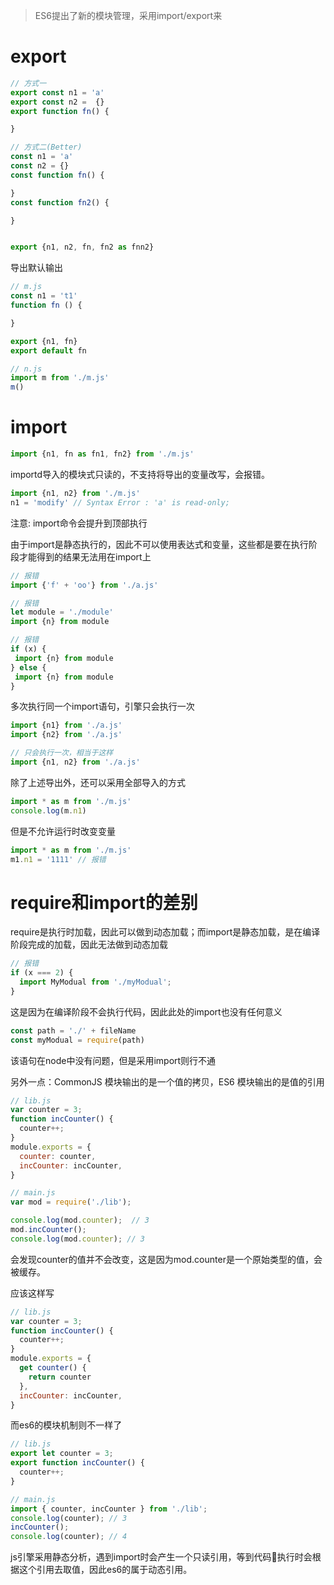 > ES6提出了新的模块管理，采用import/export来

# export
```javascript
// 方式一
export const n1 = 'a'
export const n2 =  {}
export function fn() {

}

// 方式二(Better)
const n1 = 'a'
const n2 = {} 
const function fn() {

}
const function fn2() {

}


export {n1, n2, fn, fn2 as fnn2}
```

导出默认输出
```javascript
// m.js
const n1 = 't1'
function fn () {

}

export {n1, fn}
export default fn

// n.js
import m from './m.js'
m()
```

# import
```javascript
import {n1, fn as fn1, fn2} from './m.js'
```
importd导入的模块式只读的，不支持将导出的变量改写，会报错。
```javascript
import {n1, n2} from './m.js'
n1 = 'modify' // Syntax Error : 'a' is read-only;
```

注意: import命令会提升到顶部执行

由于import是静态执行的，因此不可以使用表达式和变量，这些都是要在执行阶段才能得到的结果无法用在import上
```javascript
// 报错
import {'f' + 'oo'} from './a.js'

// 报错
let module = './module'
import {n} from module

// 报错
if (x) {
 import {n} from module 
} else {
 import {n} from module 
}
```

多次执行同一个import语句，引擎只会执行一次
```javascript
import {n1} from './a.js'
import {n2} from './a.js'

// 只会执行一次，相当于这样
import {n1, n2} from './a.js'
```

除了上述导出外，还可以采用全部导入的方式
```javascript
import * as m from './m.js'
console.log(m.n1)
```
但是不允许运行时改变变量
```javascript
import * as m from './m.js'
m1.n1 = '1111' // 报错
```

# require和import的差别
require是执行时加载，因此可以做到动态加载；而import是静态加载，是在编译阶段完成的加载，因此无法做到动态加载

```javascript
// 报错
if (x === 2) {
  import MyModual from './myModual';
}
```
这是因为在编译阶段不会执行代码，因此此处的import也没有任何意义

```javascript
const path = './' + fileName
const myModual = require(path)
```
该语句在node中没有问题，但是采用import则行不通

另外一点：CommonJS 模块输出的是一个值的拷贝，ES6 模块输出的是值的引用
```javascript
// lib.js
var counter = 3;
function incCounter() {
  counter++;
}
module.exports = {
  counter: counter,
  incCounter: incCounter,
}

// main.js
var mod = require('./lib');

console.log(mod.counter);  // 3
mod.incCounter();
console.log(mod.counter); // 3
```
会发现counter的值并不会改变，这是因为mod.counter是一个原始类型的值，会被缓存。

应该这样写
```javascript
// lib.js
var counter = 3;
function incCounter() {
  counter++;
}
module.exports = {
  get counter() {
    return counter
  },
  incCounter: incCounter,
}
```

而es6的模块机制则不一样了
```javascript
// lib.js
export let counter = 3;
export function incCounter() {
  counter++;
}

// main.js
import { counter, incCounter } from './lib';
console.log(counter); // 3
incCounter();
console.log(counter); // 4
```
js引擎采用静态分析，遇到import时会产生一个只读引用，等到代码执行时会根据这个引用去取值，因此es6的属于动态引用。
